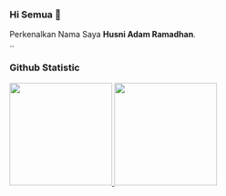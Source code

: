 ### Hi Semua 👋

Perkenalkan Nama Saya **Husni Adam Ramadhan**.\
..
<!--Saya Mahasiswa Pendidikan Teknik Informatika dan Komputer, saya tertarik dengan **cloud computing**.--> 

### Github Statistic
<p align="left">
<a href="https://github.com/husniadamramadhan">
  <img height="180em" src="https://github-readme-stats-eight-theta.vercel.app/api?username=husniadamramadhan&show_icons=true&theme=algolia&include_all_commits=true&count_private=true"/>
  <img height="180em" src="https://github-readme-stats-eight-theta.vercel.app/api/top-langs/?username=husniadamramadhan&layout=compact&langs_count=8&theme=algolia"/>
</a>
</p>

<!--
**husniadamramadhan/husniadamramadhan** is a ✨ _special_ ✨ repository because its `README.md` (this file) appears on your GitHub profile.

Here are some ideas to get you started:

- 🔭 I’m currently working on ...
- 🌱 I’m currently learning ...
- 👯 I’m looking to collaborate on ...
- 🤔 I’m looking for help with ...
- 💬 Ask me about ...
- 📫 How to reach me: ...
- 😄 Pronouns: ...
- ⚡ Fun fact: ...
-->
